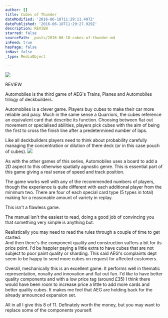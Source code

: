 ```yaml
---
author: []
title: Cubes of Thunder
dateModified: '2016-06-18T11:29:11.497Z'
datePublished: '2016-06-18T11:29:27.929Z'
description: REVIEW
starred: false
sourcePath: _posts/2016-06-18-cubes-of-thunder.md
inFeed: true
hasPage: false
inNav: false
_type: MediaObject

---
```

![](https://the-grid-user-content.s3-us-west-2.amazonaws.com/cb8a3fe4-2aa8-4f51-888e-d0a67155434b.jpg)

REVIEW

Automobiles is the third game of AEG's Trains, Planes and Automobiles trilogy of deckbuilders.

Automobiles is a clever game. Players buy cubes to make their car more reliable and pacy. Much in the same sense a Quarriors, the cubes reference an equivalent card that describe its function. Choosing between flat out movement or specialised abilities, players pick cubes with the aim of being the first to cross the finish line after a predetermined number of laps.

Like all deckbuilders players need to think about probability carefully managing the concentration or dilution of there deck (or in this case pouch of cubes).
![](https://the-grid-user-content.s3-us-west-2.amazonaws.com/f3fd5891-f27e-4e04-a8f8-01537d1143f2.jpg)

As with the other games of this series, Automobiles uses a board to add a 2D aspect to this otherwise spatially agnostic genre. This is essential part of this game giving a real sense of speed and track position.

The game works well with any of the recommended numbers of players, though the experience is quite different with each additional player from the minimum two. There are four of each special card type (5 types in total) making for a reasonable amount of variety in replay.

This isn't a flawless game.

The manual isn't the easiest to read, doing a good job of convincing you that something very simple is anything but.

Realistically you may need to read the rules through a couple of time to get started.  
And then there's the component quality and construction suffers a bit for its price point. I'd be happier paying a little extra to have cubes that are not subject to poor paint quality or sharding. This said AEG's complaints dept seem to be happy to send more cubes on request for affected customers.

Overall, mechanically this is an excellent game. It performs well in thematic representation, novalty and innovation and flat out fun. I'd like to have better quality components and with a low price tag (around £35) I think there would have been room to increase price a little to add more cards and better quality cubes. It makes me feel that AEG are holding back for the already announced expansion set.

All in all I give this 8 of 11\. Definately worth the money, but you may want to replace some of the components yourself.